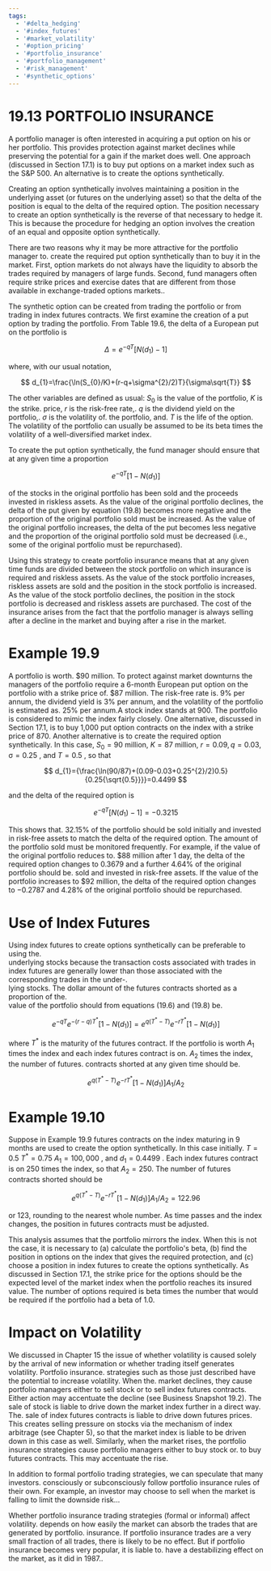 ```yaml
---
tags:
  - '#delta_hedging'
  - '#index_futures'
  - '#market_volatility'
  - '#option_pricing'
  - '#portfolio_insurance'
  - '#portfolio_management'
  - '#risk_management'
  - '#synthetic_options'
---
```

# 19.13 PORTFOLIO INSURANCE  

A portfolio manager is often interested in acquiring a put option on his or her portfolio. This provides protection against market declines while preserving the potential for a gain if the market does well. One approach (discussed in Section 17.1) is to buy put options on a market index such as the S&P 500. An alternative is to create the options synthetically.  

Creating an option synthetically involves maintaining a position in the underlying asset (or futures on the underlying asset) so that the delta of the position is equal to the delta of the required option. The position necessary to create an option synthetically is the reverse of that necessary to hedge it. This is because the procedure for hedging an option involves the creation of an equal and opposite option synthetically.  

There are two reasons why it may be more attractive for the portfolio manager to. create the required put option synthetically than to buy it in the market. First, option markets do not always have the liquidity to absorb the trades required by managers of large funds. Second, fund managers often require strike prices and exercise dates that are different from those available in exchange-traded options markets..  

The synthetic option can be created from trading the portfolio or from trading in index futures contracts. We first examine the creation of a put option by trading the portfolio. From Table 19.6, the delta of a European put on the portfolio is  

$$
\Delta=e^{-q T}[N(d_{1})-1]
$$  

where, with our usual notation,  

$$
d_{1}=\frac{\ln(S_{0}/K)+(r-q+\sigma^{2}/2)T}{\sigma\sqrt{T}}
$$  

The other variables are defined as usual: $S_{0}$ is the value of the portfolio, $K$ is the strike. price, $r$ is the risk-free rate,. $q$ is the dividend yield on the portfolio,. $\sigma$ is the volatility of. the portfolio, and. $T$ is the life of the option. The volatility of the portfolio can usually be assumed to be its beta times the volatility of a well-diversified market index.  

To create the put option synthetically, the fund manager should ensure that at any given time a proportion  

$$
e^{-q T}[1-N(d_{1})]
$$  

of the stocks in the original portfolio has been sold and the proceeds invested in riskless assets. As the value of the original portfolio declines, the delta of the put given by equation (19.8) becomes more negative and the proportion of the original portfolio sold must be increased. As the value of the original portfolio increases, the delta of the put becomes less negative and the proportion of the original portfolio sold must be decreased (i.e., some of the original portfolio must be repurchased).  

Using this strategy to create portfolio insurance means that at any given time funds are divided between the stock portfolio on which insurance is required and riskless assets. As the value of the stock portfolio increases, riskless assets are sold and the position in the stock portfolio is increased. As the value of the stock portfolio declines, the position in the stock portfolio is decreased and riskless assets are purchased. The cost of the insurance arises from the fact that the portfolio manager is always selling after a decline in the market and buying after a rise in the market.  

# Example 19.9  

A portfolio is worth. $\$90$ million. To protect against market downturns the managers of the portfolio require a 6-month European put option on the portfolio with a strike price of. $\$87$ million. The risk-free rate is. $9\%$ per annum, the dividend yield is $3\%$ per annum, and the volatility of the portfolio is estimated as. $25\%$ per annum.A stock index stands at 900. The portfolio is considered to mimic the index fairly closely. One alternative, discussed in Section 17.1, is to buy 1,000 put option contracts on the index with a strike price of 870. Another alternative is to create the required option synthetically. In this case, $S_{0}=90$ million, $K=87$ million, $r=0.09,q=0.03,\upsigma=0.25$ , and $T=0.5$ , so that  

$$
d_{1}={\frac{\ln(90/87)+(0.09-0.03+0.25^{2}/2)0.5}{0.25{\sqrt{0.5}}}}=0.4499
$$  

and the delta of the required option is  

$$
e^{-q T}\left[N(d_{1})-1\right]=-0.3215
$$  

This shows that. $32.15\%$ of the portfolio should be sold initially and invested in risk-free assets to match the delta of the required option. The amount of the portfolio sold must be monitored frequently. For example, if the value of the original portfolio reduces to. $\$88$ million after 1 day, the delta of the required option changes to 0.3679 and a further $4.64\%$ of the original portfolio should be. sold and invested in risk-free assets. If the value of the portfolio increases to $\$92$ million, the delta of the required option changes to $-0.2787$ and $4.28\%$ of the original portfolio should be repurchased.  

# Use of Index Futures  

Using index futures to create options synthetically can be preferable to using the.   
underlying stocks because the transaction costs associated with trades in index futures are generally lower than those associated with the corresponding trades in the under-.   
lying stocks. The dollar amount of the futures contracts shorted as a proportion of the.   
value of the portfolio should from equations (19.6) and (19.8) be.  

$$
e^{-q T}e^{-(r-q)T^{*}}\left[1-N(d_{1})\right]=e^{q(T^{*}-T)}e^{-r T^{*}}\left[1-N(d_{1})\right]
$$  

where $T^{*}$ is the maturity of the futures contract. If the portfolio is worth $A_{1}$ times the index and each index futures contract is on. $A_{2}$ times the index, the number of futures. contracts shorted at any given time should be.  

$$
e^{q(T^{*}-T)}e^{-r T^{*}}\left[1-N(d_{1})\right]A_{1}/A_{2}
$$  

# Example 19.10  

Suppose in Example 19.9 futures contracts on the index maturing in 9 months are used to create the option synthetically. In this case initially. $T=0.5$ $T^{*}=0.75$ $A_{1}=100{,}000$ , and $d_{1}=0.4499$ . Each index futures contract is on 250 times the index, so that $A_{2}=250.$ The number of futures contracts shorted should be  

$$
e^{q(T^{*}-T)}e^{-r T^{*}}\left[1-N(d_{1})\right]A_{1}/A_{2}=122.96
$$  

or 123, rounding to the nearest whole number. As time passes and the index changes, the position in futures contracts must be adjusted.  

This analysis assumes that the portfolio mirrors the index. When this is not the case, it is necessary to (a) calculate the portfolio's beta, (b) find the position in options on the index that gives the required protection, and (c) choose a position in index futures to create the options synthetically. As discussed in Section 17.1, the strike price for the options should be the expected level of the market index when the portfolio reaches its insured value. The number of options required is beta times the number that would be required if the portfolio had a beta of 1.0.  

# Impact on Volatility  

We discussed in Chapter 15 the issue of whether volatility is caused solely by the arrival of new information or whether trading itself generates volatility. Portfolio insurance. strategies such as those just described have the potential to increase volatility. When the. market declines, they cause portfolio managers either to sell stock or to sell index futures contracts. Either action may accentuate the decline (see Business Snapshot 19.2). The sale of stock is liable to drive down the market index further in a direct way. The. sale of index futures contracts is liable to drive down futures prices. This creates selling pressure on stocks via the mechanism of index arbitrage (see Chapter 5), so that the market index is liable to be driven down in this case as well. Similarly, when the market rises, the portfolio insurance strategies cause portfolio managers either to buy stock or. to buy futures contracts. This may accentuate the rise.  

In addition to formal portfolio trading strategies, we can speculate that many investors. consciously or subconsciously follow portfolio insurance rules of their own. For example, an investor may choose to sell when the market is falling to limit the downside risk...  

Whether portfolio insurance trading strategies (formal or informal) affect volatility. depends on how easily the market can absorb the trades that are generated by portfolio. insurance. If portfolio insurance trades are a very small fraction of all trades, there is likely to be no effect. But if portfolio insurance becomes very popular, it is liable to. have a destabilizing effect on the market, as it did in 1987..  

